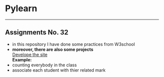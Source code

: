 # Pylearn  
---  
Assignments No. 32  
---  
* in this repository I have done some practices from W3school  
* **moreover, there are also some projects**  
[Develope the site](https://www.google.com)  
**Example:**
* counting everybody in the class  
* associate each student with thier related mark  
